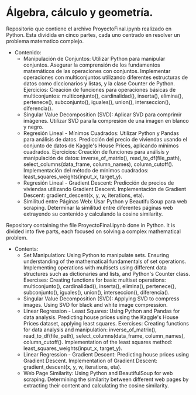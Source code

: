 # Álgebra, cálculo y geometría.

Repositorio que contiene el archivo ProyectoFinal.ipynb realizado en Python. 
Esta dividida en cinco partes, cada uno centrado en resolver un problema matematico complejo. 
- Contenido: 
  - Manipulación de Conjuntos: Utilizar Python para manipular conjuntos. Asegurar la comprensión de los fundamentos matemáticos de las operaciones con conjuntos. Implementar operaciones con multiconjuntos utilizando diferentes estructuras de datos como diccionarios y listas, y la clase Counter de Python. Ejercicios: Creación de funciones para operaciones básicas de multiconjuntos: multiconjunto(), cardinalidad(), inserta(), elimina(), pertenece(), subconjunto(), iguales(), union(), interseccion(), diferencia().
  - Singular Value Decomposition (SVD): Aplicar SVD para comprimir imágenes. Utilizar SVD para la compresión de una imagen en blanco y negro.
  - Regresión Lineal - Mínimos Cuadrados: Utilizar Python y Pandas para análisis de datos. Predicción del precio de viviendas usando el conjunto de datos de Kaggle's House Prices, aplicando mínimos cuadrados. Ejercicios: Creación de funciones para análisis y manipulación de datos: inverse_of_matrix(), read_to_df(file_path), select_columns(data_frame, column_names), column_cutoff(). Implementación del método de mínimos cuadrados: least_squares_weights(input_x, target_y).
  - Regresión Lineal - Gradient Descent: Predicción de precios de viviendas utilizando Gradient Descent. Implementación de Gradient Descent: gradient_descent(x, y, w, iterations, eta).
  - Similitud entre Páginas Web: Usar Python y BeautifulSoup para web scraping. Determinar la similitud entre diferentes páginas web extrayendo su contenido y calculando la cosine similarity.


Repository containing the file ProyectoFinal.ipynb done in Python.
It is divided into five parts, each focused on solving a complex mathematical problem.
- Contents:
  - Set Manipulation: Using Python to manipulate sets. Ensuring understanding of the mathematical fundamentals of set operations. Implementing operations with multisets using different data structures such as dictionaries and lists, and Python's Counter class. Exercises: Creating functions for basic multiset operations: multiconjunto(), cardinalidad(), inserta(), elimina(), pertenece(), subconjunto(), iguales(), union(), interseccion(), diferencia().
  - Singular Value Decomposition (SVD): Applying SVD to compress images. Using SVD for black and white image compression.
  - Linear Regression - Least Squares: Using Python and Pandas for data analysis. Predicting house prices using the Kaggle's House Prices dataset, applying least squares. Exercises: Creating functions for data analysis and manipulation: inverse_of_matrix(), read_to_df(file_path), select_columns(data_frame, column_names), column_cutoff(). Implementation of the least squares method: least_squares_weights(input_x, target_y).
  - Linear Regression - Gradient Descent: Predicting house prices using Gradient Descent. Implementation of Gradient Descent: gradient_descent(x, y, w, iterations, eta).
  - Web Page Similarity: Using Python and BeautifulSoup for web scraping. Determining the similarity between different web pages by extracting their content and calculating the cosine similarity.
